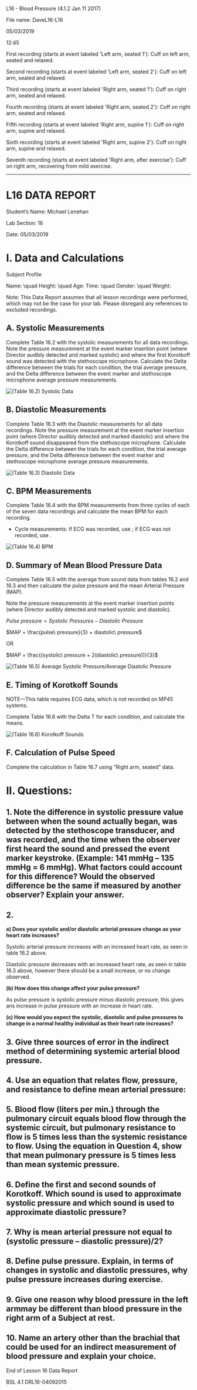 L16 - Blood Pressure (4.1.2 Jan 11 2017)

File name: DaveL16-L16

05/03/2019

12:45

First recording (starts at event labeled 'Left arm, seated 1'): Cuff on left
arm, seated and relaxed.

Second recording (starts at event labeled 'Left arm, seated 2'): Cuff on left
arm, seated and relaxed.

Third recording (starts at event labeled 'Right arm, seated 1'): Cuff on right
arm, seated and relaxed.

Fourth recording (starts at event labeled 'Right arm, seated 2'): Cuff on right
arm, seated and relaxed.

Fifth recording (starts at event labeled 'Right arm, supine 1'): Cuff on right
arm, supine and relaxed.

Sixth recording (starts at event labeled 'Right arm, supine 2'): Cuff on right
arm, supine and relaxed.

Seventh recording (starts at event labeled 'Right arm, after exercise'): Cuff on
right arm, recovering from mild exercise.




----------------------------------------------------------------------------------------------------------------------------------------------------------------------------------------
# L16 DATA REPORT

Student’s Name: Michael Lenehan

Lab Section: 16

Date: 05/03/2019

# I. Data and Calculations

Subject Profile

Name: \quad Height: \quad Age:
Time: \quad Gender: \quad Weight:

Note: This Data Report assumes that all lesson recordings were performed, which
may not be the case for your lab. Please disregard any references to excluded
recordings. 

## A. Systolic Measurements

Complete Table 16.2 with the systolic measurements for all data recordings.
Note the pressure measurement at the event marker insertion point (where
Director audibly detected and marked systolic) and where the first Korotkoff
sound was detected with the stethoscope microphone. Calculate the Delta
difference between the trials for each condition, the trial average
pressure, and the Delta difference between the event marker and stethoscope
microphone average pressure measurements.

![(Table 16.2) Systolic Data](SystolicPressure.png)

## B. Diastolic Measurements

Complete Table 16.3 with the Diastolic measurements for all data recordings.
Note the pressure measurement at the event marker insertion point (where
Director audibly detected and marked diastolic) and where the Korotkoff sound
disappeared from the stethoscope microphone. Calculate the Delta difference
between the trials for each condition, the trial average pressure, and the
Delta difference between the event marker and stethoscope microphone average
pressure measurements.

![(Table 16.3) Diastolic Data](DiastolicPressure.png)

## C. BPM Measurements

Complete Table 16.4 with the BPM measurements from three cycles of each of the
seven data recordings and calculate the mean BPM for each recording.
* Cycle measurements: If ECG was recorded, use  ; if ECG was not recorded, use  .

![(Table 16.4) BPM](BPM.png)

## D. Summary of Mean Blood Pressure Data

Complete Table 16.5 with the average from sound data from tables 16.2 and 16.3
and then calculate the pulse pressure and the mean Arterial Pressure (MAP).

Note the pressure measurements at the event marker insertion points (where
Director audibly detected and marked systolic and diastolic).

$Pulse\ pressure = Systolic\ Pressures - Diastolic\ Pressure$

$MAP = \frac{pulse\ pressure}{3} + diastolic\ pressure$

OR

$MAP = \frac{(systolic\ pressure + 2(diastolic\ pressure))}{3}$

![(Table 16.5) Average Systolic Pressure/Average Diastolic Pressure](AvSysDiaPressure.png)

## E. Timing of Korotkoff Sounds

NOTE—This table requires ECG data, which is not recorded on MP45 systems.

Complete Table 16.6 with the Delta T for each condition, and calculate the means.

![(Table 16.6) Korotkoff Sounds](KorotkoffSounds.png)

## F. Calculation of Pulse Speed

Complete the calculation in Table 16.7 using "Right arm, seated" data.


# II. Questions:

## 1. Note the difference in systolic pressure value between when the sound actually began, was detected by the stethoscope transducer, and was recorded, and the time when the observer first heard the sound and pressed the event marker keystroke. (Example: 141 mmHg – 135 mmHg = 6 mmHg). What factors could account for this difference? Would the observed difference be the same if measured by another observer? Explain your answer.



## 2.

**a) Does your systolic and/or diastolic arterial pressure change as your heart rate increases?**

Systolic arterial pressure increases with an increased heart rate, as seen in
table 16.2 above.

Diastolic pressure decreases with an increased heart rate, as seen in table 16.3
above, however there should be a small increase, or no change observed.

**(b) How does this change affect your pulse pressure?**

As pulse pressure is systolic pressure minus diastolic pressure, this gives ans
increase in pulse pressure with an increase in heart rate.

**(c) How would you expect the systolic, diastolic and pulse pressures to change
in a normal healthy individual as their heart rate increases?**



## 3. Give three sources of error in the indirect method of determining systemic arterial blood pressure.



## 4. Use an equation that relates flow, pressure, and resistance to define mean arterial pressure:



## 5. Blood flow (liters per min.) through the pulmonary circuit equals blood flow through the systemic circuit, but pulmonary resistance to flow is 5 times less than the systemic resistance to flow. Using the equation in Question 4, show that mean pulmonary pressure is 5 times less than mean systemic pressure.



## 6. Define the first and second sounds of Korotkoff. Which sound is used to approximate systolic pressure and which sound is used to approximate diastolic pressure?



## 7. Why is mean arterial pressure not equal to (systolic pressure – diastolic pressure)/2?



## 8. Define pulse pressure. Explain, in terms of changes in systolic and diastolic pressures, why pulse pressure increases during exercise.



## 9. Give one reason why blood pressure in the left armmay  be different than blood pressure in the right arm of a Subject at rest.



## 10. Name an artery other than the brachial that could be used for an indirect measurement of blood pressure and explain your choice.



End of Lesson 16 Data Report

BSL 4.1 DRL16-04092015
